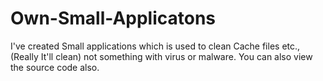 # Own-Small-Applicatons
I've created Small applications which is used to clean Cache files etc., (Really It'll clean) not something with virus or malware. You can also view the source code also.
